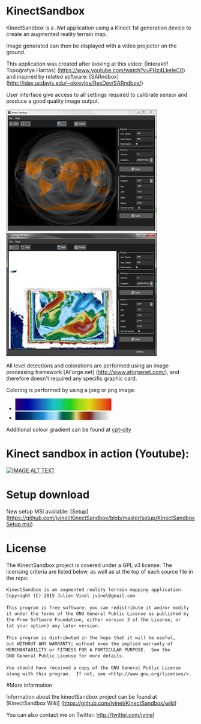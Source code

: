 # KinectSandbox

KinectSandbox is a *.Net* application using a Kinect 1st generation device to create an augmented reality terrain map.

Image generated can then be displayed with a video projector on the ground.

This application was created after looking at this video: [İnteraktif Topoğrafya Haritas] (https://www.youtube.com/watch?v=PHz4LkeIeC0) and inspired by related software: [SARndbox] (http://idav.ucdavis.edu/~okreylos/ResDev/SARndbox/)

User interface give access to all settings required to calibrate sensor and produce a good quality image output.

![User Interface 1](https://github.com/jvinel/KinectSandbox/blob/master/snapshots/snapshot1.png)
![User Interface 2](https://github.com/jvinel/KinectSandbox/blob/master/snapshots/snapshot2.png)

All level detections and colorations are performed using an image processing framework [AForge.net] (http://www.aforgenet.com/), and therefore doesn't required any specific graphic card.

Coloring is performed by using a jpeg or png image:

* ![Gradient 1](https://github.com/jvinel/KinectSandbox/blob/master/snapshots/gradient1.jpg)
* ![Gradient 3](https://github.com/jvinel/KinectSandbox/blob/master/snapshots/gradient3.jpg)

Additional colour gradient can be found at [cpt-city](http://soliton.vm.bytemark.co.uk/pub/cpt-city/)

# Kinect sandbox in action (Youtube):
[![IMAGE ALT TEXT](http://img.youtube.com/vi/9qb7Utz-vEs/0.jpg)](http://www.youtube.com/watch?v=9qb7Utz-vEs "KinectSandbox - Augmented reality terrain mapping application")

# Setup download

New setup MSI available: [Setup] (https://github.com/jvinel/KinectSandbox/blob/master/setup/KinectSandboxSetup.msi)

# License

The KinectSandbox project is covered under a GPL v3 license. The licensing criteria are listed below, as well as at the top of each source file in the repo.

```
KinectSandbox is an augmented reality terrain mapping application.
Copyright (C) 2015 Julien Vinel jvinel@gmail.com

This program is free software: you can redistribute it and/or modify
it under the terms of the GNU General Public License as published by
the Free Software Foundation, either version 3 of the License, or
(at your option) any later version.

This program is distributed in the hope that it will be useful,
but WITHOUT ANY WARRANTY; without even the implied warranty of
MERCHANTABILITY or FITNESS FOR A PARTICULAR PURPOSE.  See the
GNU General Public License for more details.

You should have received a copy of the GNU General Public License
along with this program.  If not, see <http://www.gnu.org/licenses/>.
```

#More information 

Information about the kinectSandbox project can be found at [KinectSandbox Wiki] (https://github.com/jvinel/KinectSandbox/wiki)

You can also contact me on Twitter: http://twitter.com/jvinel




